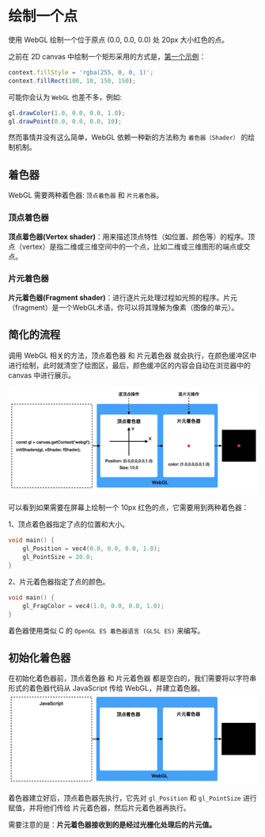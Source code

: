 # 绘制一个点

使用 WebGL 绘制一个位于原点 (0.0, 0.0, 0.0) 处 20px 大小红色的点。

之前在 2D canvas 中绘制一个矩形采用的方式是，[第一个示例](../lesson1/canvas.html)：

```javascript
context.fillStyle = 'rgba(255, 0, 0, 1)';
context.fillRect(100, 10, 150, 150);
```

可能你会认为 `WebGL` 也差不多，例如:

```javascript
gl.drawColor(1.0, 0.0, 0.0, 1.0);
gl.drawPoint(0.0, 0.0, 0.0, 10);
```

然而事情并没有这么简单，WebGL 依赖一种新的方法称为 `着色器（Shader）` 的绘制机制。

## 着色器

WebGL 需要两种着色器: `顶点着色器` 和 `片元着色器`。

### 顶点着色器
**顶点着色器(Vertex shader)**：用来描述顶点特性（如位置、颜色等）的程序。顶点（vertex）是指二维或三维空间中的一个点，比如二维或三维图形的端点或交点。


### 片元着色器
**片元着色器(Fragment shader)**：进行逐片元处理过程如光照的程序。片元（fragment）是一个WebGL术语，你可以将其理解为像素（图像的单元）。

## 简化的流程

调用 WebGL 相关的方法，顶点着色器 和 片元着色器 就会执行，在颜色缓冲区中进行绘制，此时就清空了绘图区，最后，颜色缓冲区的内容会自动在浏览器中的 canvas 中进行展示。

<img src="https://github.com/zqiangxu/webgl/blob/main/assets/book/lesson3/process.png?raw=true" width="800px"/>

可以看到如果需要在屏幕上绘制一个 10px 红色的点，它需要用到两种着色器：

1、顶点着色器指定了点的位置和大小。

```c
void main() {
    gl_Position = vec4(0.0, 0.0, 0.0, 1.0);
    gl_PointSize = 20.0;
}
```

2、片元着色器指定了点的颜色。
```c
void main() {
    gl_FragColor = vec4(1.0, 0.0, 0.0, 1.0);
}
```

着色器使用类似 C 的 `OpenGL ES 着色器语言 (GLSL ES)` 来编写。

## 初始化着色器

在初始化着色器前，顶点着色器 和 片元着色器 都是空白的，我们需要将以字符串形式的着色器代码从 JavaScript 传给 WebGL，并建立着色器。
<img src="https://github.com/zqiangxu/webgl/blob/main/assets/book/lesson3/init.png?raw=true" width="800px"/>

着色器建立好后，顶点着色器先执行，它先对 `gl_Position` 和 `gl_PointSize` 进行赋值，并将他们传给 片元着色器，然后片元着色器再执行。

需要注意的是：**片元着色器接收到的是经过光栅化处理后的片元值。**